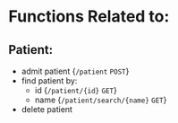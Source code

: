 # Functions Related to:
## Patient:
- admit patient {`/patient` `POST`}
- find patient by:
  - id {`/patient/{id}` `GET`}
  - name {`/patient/search/{name}` `GET`}
- delete patient
